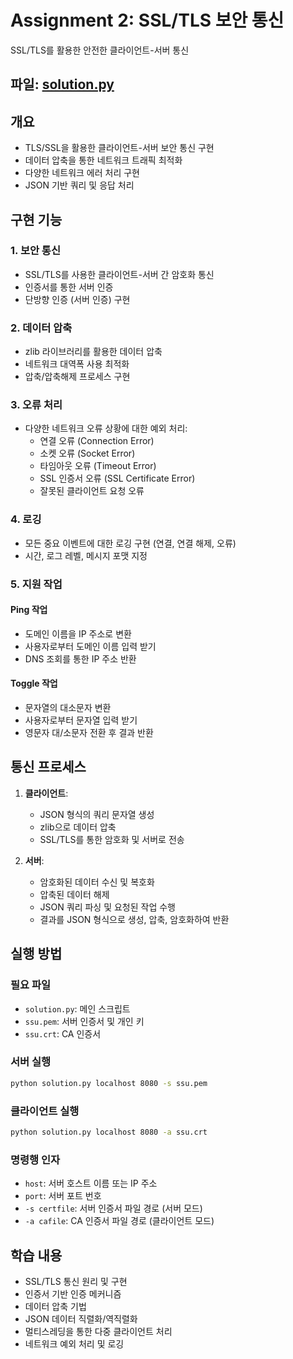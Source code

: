 # Assignment 2: SSL/TLS 보안 통신

SSL/TLS를 활용한 안전한 클라이언트-서버 통신

## 파일: [solution.py](./solution.py)

## 개요
- TLS/SSL을 활용한 클라이언트-서버 보안 통신 구현
- 데이터 압축을 통한 네트워크 트래픽 최적화
- 다양한 네트워크 에러 처리 구현
- JSON 기반 쿼리 및 응답 처리

## 구현 기능

### 1. 보안 통신
- SSL/TLS를 사용한 클라이언트-서버 간 암호화 통신
- 인증서를 통한 서버 인증
- 단방향 인증 (서버 인증) 구현

### 2. 데이터 압축
- zlib 라이브러리를 활용한 데이터 압축
- 네트워크 대역폭 사용 최적화
- 압축/압축해제 프로세스 구현

### 3. 오류 처리
- 다양한 네트워크 오류 상황에 대한 예외 처리:
  - 연결 오류 (Connection Error)
  - 소켓 오류 (Socket Error)
  - 타임아웃 오류 (Timeout Error)
  - SSL 인증서 오류 (SSL Certificate Error)
  - 잘못된 클라이언트 요청 오류

### 4. 로깅
- 모든 중요 이벤트에 대한 로깅 구현 (연결, 연결 해제, 오류)
- 시간, 로그 레벨, 메시지 포맷 지정

### 5. 지원 작업

#### Ping 작업
- 도메인 이름을 IP 주소로 변환
- 사용자로부터 도메인 이름 입력 받기
- DNS 조회를 통한 IP 주소 반환

#### Toggle 작업
- 문자열의 대소문자 변환
- 사용자로부터 문자열 입력 받기
- 영문자 대/소문자 전환 후 결과 반환

## 통신 프로세스
1. **클라이언트**:
   - JSON 형식의 쿼리 문자열 생성
   - zlib으로 데이터 압축
   - SSL/TLS를 통한 암호화 및 서버로 전송

2. **서버**:
   - 암호화된 데이터 수신 및 복호화
   - 압축된 데이터 해제
   - JSON 쿼리 파싱 및 요청된 작업 수행
   - 결과를 JSON 형식으로 생성, 압축, 암호화하여 반환

## 실행 방법

### 필요 파일
- `solution.py`: 메인 스크립트
- `ssu.pem`: 서버 인증서 및 개인 키
- `ssu.crt`: CA 인증서

### 서버 실행
```bash
python solution.py localhost 8080 -s ssu.pem
```

### 클라이언트 실행
```bash
python solution.py localhost 8080 -a ssu.crt
```

### 명령행 인자
- `host`: 서버 호스트 이름 또는 IP 주소
- `port`: 서버 포트 번호
- `-s certfile`: 서버 인증서 파일 경로 (서버 모드)
- `-a cafile`: CA 인증서 파일 경로 (클라이언트 모드)

## 학습 내용
- SSL/TLS 통신 원리 및 구현
- 인증서 기반 인증 메커니즘
- 데이터 압축 기법
- JSON 데이터 직렬화/역직렬화
- 멀티스레딩을 통한 다중 클라이언트 처리
- 네트워크 예외 처리 및 로깅